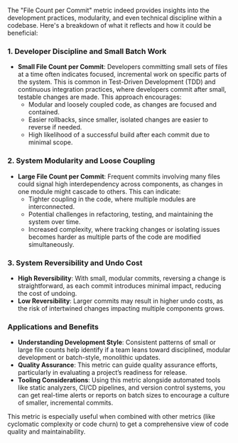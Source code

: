 The "File Count per Commit" metric indeed provides insights into the development practices, modularity, and even technical discipline within a codebase. Here's a breakdown of what it reflects and how it could be beneficial:

### 1. **Developer Discipline and Small Batch Work**
   - **Small File Count per Commit**: Developers committing small sets of files at a time often indicates focused, incremental work on specific parts of the system. This is common in Test-Driven Development (TDD) and continuous integration practices, where developers commit after small, testable changes are made. This approach encourages:
     - Modular and loosely coupled code, as changes are focused and contained.
     - Easier rollbacks, since smaller, isolated changes are easier to reverse if needed.
     - High likelihood of a successful build after each commit due to minimal scope.

### 2. **System Modularity and Loose Coupling**
   - **Large File Count per Commit**: Frequent commits involving many files could signal high interdependency across components, as changes in one module might cascade to others. This can indicate:
     - Tighter coupling in the code, where multiple modules are interconnected.
     - Potential challenges in refactoring, testing, and maintaining the system over time.
     - Increased complexity, where tracking changes or isolating issues becomes harder as multiple parts of the code are modified simultaneously.

### 3. **System Reversibility and Undo Cost**
   - **High Reversibility**: With small, modular commits, reversing a change is straightforward, as each commit introduces minimal impact, reducing the cost of undoing.
   - **Low Reversibility**: Larger commits may result in higher undo costs, as the risk of intertwined changes impacting multiple components grows.

### **Applications and Benefits**
   - **Understanding Development Style**: Consistent patterns of small or large file counts help identify if a team leans toward disciplined, modular development or batch-style, monolithic updates.
   - **Quality Assurance**: This metric can guide quality assurance efforts, particularly in evaluating a project’s readiness for release.
   - **Tooling Considerations**: Using this metric alongside automated tools like static analyzers, CI/CD pipelines, and version control systems, you can get real-time alerts or reports on batch sizes to encourage a culture of smaller, incremental commits.

This metric is especially useful when combined with other metrics (like cyclomatic complexity or code churn) to get a comprehensive view of code quality and maintainability.

